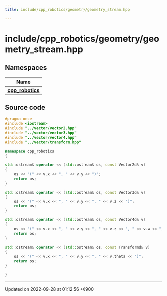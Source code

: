 ```yaml
---
title: include/cpp_robotics/geometry/geometry_stream.hpp

---
```


# include/cpp_robotics/geometry/geometry_stream.hpp



## Namespaces

| Name           |
| -------------- |
| **[cpp_robotics](/cpp_robotics/doxybook/Namespaces/namespacecpp__robotics/)**  |




## Source code

```cpp
#pragma once
#include <iostream>
#include "../vector/vector2.hpp"
#include "../vector/vector3.hpp"
#include "../vector/vector4.hpp"
#include "../vector/transform.hpp"

namespace cpp_robotics
{

std::ostream& operator << (std::ostream& os, const Vector2d& v)
{
    os << "(" << v.x << ", " << v.y << ")";
    return os;
}

std::ostream& operator << (std::ostream& os, const Vector3d& v)
{
    os << "(" << v.x << ", " << v.y << ", " << v.z << ")";
    return os;
}

std::ostream& operator << (std::ostream& os, const Vector4d& v)
{
    os << "(" << v.x << ", " << v.y << ", " << v.z << ", " << v.w << ")";
    return os;
}

std::ostream& operator << (std::ostream& os, const Transformd& v)
{
    os << "(" << v.x << ", " << v.y << ", " << v.theta << ")";
    return os;
}

}
```


-------------------------------

Updated on 2022-09-28 at 01:12:56 +0900
